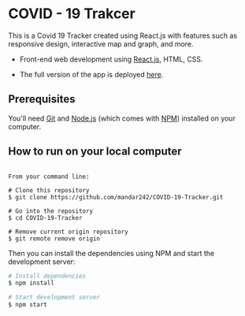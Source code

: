 # COVID - 19 Trakcer

This is a Covid 19 Tracker created using React.js with features such as responsive design, interactive map and graph, and more.

- Front-end web development using [React.js](https://reactjs.org/), HTML, CSS.

- The full version of the app is deployed [here](https://covid-app-10595.web.app).


## Prerequisites 

You'll need [Git](https://git-scm.com) and [Node.js](https://nodejs.org/en/download/) (which comes with [NPM](http://npmjs.com)) installed on your computer.


## How to run on your local computer
```

From your command line:

# Clone this repository
$ git clone https://github.com/mandar242/COVID-19-Tracker.git

# Go into the repository
$ cd COVID-19-Tracker

# Remove current origin repository
$ git remote remove origin

```

Then you can install the dependencies using NPM and start the development server:

```bash
# Install dependencies
$ npm install

# Start development server
$ npm start
```
